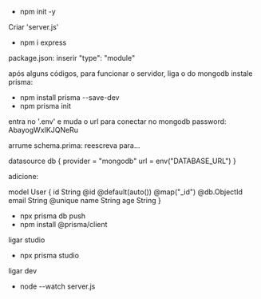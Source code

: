 - npm init -y

Criar 'server.js'

- npm i express

package.json:
    inserir "type": "module"

após alguns códigos, para funcionar o servidor, liga o do mongodb
instale prisma:
- npm install prisma --save-dev
- npm prisma init

entra no '.env' e muda o url para conectar no mongodb
password: AbayogWxIKJQNeRu

arrume schema.prima:
reescreva para...

datasource db {
  provider = "mongodb"
  url      = env("DATABASE_URL")
}

adicione:

model User {
  id    String @id @default(auto()) @map("_id") @db.ObjectId
  email String @unique
  name  String
  age   String
}

- npx prisma db push
- npm install @prisma/client

ligar studio
- npx prisma studio

ligar dev
- node --watch server.js